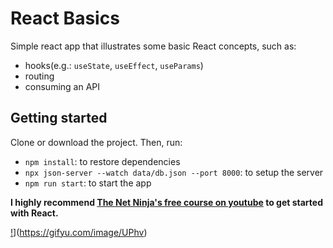 # React Basics

Simple react app that illustrates some basic React concepts, such as:
- hooks(e.g.: `useState`, `useEffect`, `useParams`)
- routing
- consuming an API

## Getting started

Clone or download the project. Then, run:
- `npm install`: to restore dependencies
- `npx json-server --watch data/db.json --port 8000`: to setup the server
- `npm run start`: to start the app

**I highly recommend [The Net Ninja's free course on youtube](https://youtu.be/j942wKiXFu8) to get started with React.**

[!](https://s2.gifyu.com/images/ezgif.com-gif-maker4e41a40a7870c00e.gif)](https://gifyu.com/image/UPhv)

